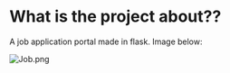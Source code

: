 # What is the project about??

A job application portal made in flask. Image below:

![Job.png](..%2FOneDrive%2FDesktop%2FJob.png)